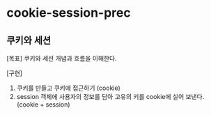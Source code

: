 # cookie-session-prec
## 쿠키와 세션
[목표]
쿠키와 세션 개념과 흐름을 이해한다.

[구현]
1. 쿠키를 만들고 쿠키에 접근하기 (cookie)
2. session 객체에 사용자의 정보를 담아 고유의 키를 cookie에 실어 보낸다. (cookie + session)
